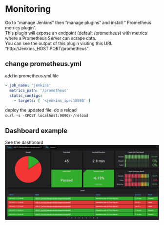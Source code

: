 # Monitoring 
Go to “manage Jenkins” then “manage plugins” and install “ Prometheus metrics plugin”.  
This plugin will expose an endpoint (default /prometheus) with metrics where a Prometheus Server can scrape data.  
You can see the output of this plugin visiting this URL  
“http://Jenkins_HOST:PORT/prometheus”  

## change prometheus.yml
add in prometheus.yml file
```yaml
- job_name: 'jenkins'
  metrics_path: '/prometheus'
  static_configs:
    - targets: [ '<jenkins_ip>:18080' ]
```
deploy the updated file, do a reload  
`curl -s -XPOST localhost:9090/-/reload`


## Dashboard example
See the dashboard   
![jenkins_pipeline](screenshots/prometheus_dashboard.png)